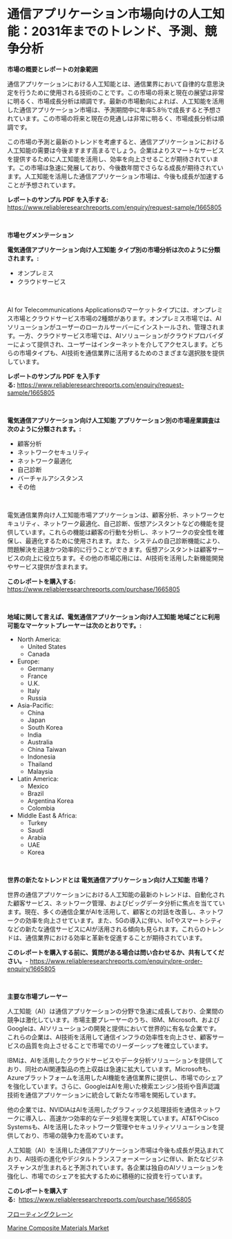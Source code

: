 <p><h1>通信アプリケーション市場向けの人工知能：2031年までのトレンド、予測、競争分析</h1></p><p><strong>市場の概要とレポートの対象範囲</strong></p>
<p><p>通信アプリケーションにおける人工知能とは、通信業界において自律的な意思決定を行うために使用される技術のことです。この市場の将来と現在の展望は非常に明るく、市場成長分析は順調です。最新の市場動向によれば、人工知能を活用した通信アプリケーション市場は、予測期間中に年率5.8％で成長すると予想されています。この市場の将来と現在の見通しは非常に明るく、市場成長分析は順調です。</p><p>この市場の予測と最新のトレンドを考慮すると、通信アプリケーションにおける人工知能の需要は今後ますます高まるでしょう。企業はよりスマートなサービスを提供するために人工知能を活用し、効率を向上させることが期待されています。この市場は急速に発展しており、今後数年間でさらなる成長が期待されています。人工知能を活用した通信アプリケーション市場は、今後も成長が加速することが予想されています。</p></p>
<p><strong>レポートのサンプル PDF を入手する:</strong> <a href="https://www.reliableresearchreports.com/enquiry/request-sample/1665805">https://www.reliableresearchreports.com/enquiry/request-sample/1665805</a></p>
<p>&nbsp;</p>
<p><strong>市場セグメンテーション</strong></p>
<p><strong>電気通信アプリケーション向け人工知能 タイプ別の市場分析は次のように分類されます。:</strong></p>
<p><ul><li>オンプレミス</li><li>クラウドサービス</li></ul></p>
<p>&nbsp;</p>
<p><p>AI for Telecommunications Applicationsのマーケットタイプには、オンプレミス市場とクラウドサービス市場の2種類があります。オンプレミス市場では、AIソリューションがユーザーのローカルサーバーにインストールされ、管理されます。一方、クラウドサービス市場では、AIソリューションがクラウドプロバイダーによって提供され、ユーザーはインターネットを介してアクセスします。どちらの市場タイプも、AI技術を通信業界に活用するためのさまざまな選択肢を提供しています。</p></p>
<p><strong>レポートのサンプル PDF を入手する:</strong>&nbsp;<a href="https://www.reliableresearchreports.com/enquiry/request-sample/1665805">https://www.reliableresearchreports.com/enquiry/request-sample/1665805</a></p>
<p>&nbsp;</p>
<p><strong> 電気通信アプリケーション向け人工知能 アプリケーション別の市場産業調査は次のように分類されます。:</strong></p>
<p><ul><li>顧客分析</li><li>ネットワークセキュリティ</li><li>ネットワーク最適化</li><li>自己診断</li><li>バーチャルアシスタンス</li><li>その他</li></ul></p>
<p>&nbsp;</p>
<p><p>電気通信業界向け人工知能市場アプリケーションは、顧客分析、ネットワークセキュリティ、ネットワーク最適化、自己診断、仮想アシスタントなどの機能を提供しています。これらの機能は顧客の行動を分析し、ネットワークの安全性を確保し、最適化するために使用されます。また、システムの自己診断機能により、問題解決を迅速かつ効率的に行うことができます。仮想アシスタントは顧客サービスの向上に役立ちます。その他の市場応用には、AI技術を活用した新機能開発やサービス提供が含まれます。</p></p>
<p><strong>このレポートを購入する:</strong>&nbsp; <a href="https://www.reliableresearchreports.com/purchase/1665805">https://www.reliableresearchreports.com/purchase/1665805</a></p>
<p>&nbsp;</p>
<p><strong>地域に関して言えば、電気通信アプリケーション向け人工知能 地域ごとに利用可能なマーケットプレーヤーは次のとおりです。:</strong></p>
<p><ul>
    <li>
        North America:
        <ul>
            <li>United States</li>
            <li>Canada</li>
        </ul>
    </li>
    <li>
        Europe:
        <ul>
            <li>Germany</li>
            <li>France</li>
            <li>U.K.</li>
            <li>Italy</li>
            <li>Russia</li>
        </ul>
    </li>
    <li>
        Asia-Pacific:
        <ul>
            <li>China</li>
            <li>Japan</li>
            <li>South Korea</li>
            <li>India</li>
            <li>Australia</li>
            <li>China Taiwan</li>
            <li>Indonesia</li>
            <li>Thailand</li>
            <li>Malaysia</li>
        </ul>
    </li>
    <li>
        Latin America:
        <ul>
            <li>Mexico</li>
            <li>Brazil</li>
            <li>Argentina Korea</li>
            <li>Colombia</li>
        </ul>
    </li>
    <li>
        Middle East & Africa:
        <ul>
            <li>Turkey</li>
            <li>Saudi</li>
            <li>Arabia</li>
            <li>UAE</li>
            <li>Korea</li>
        </ul>
    </li>
    </ul></p>
<p>&nbsp;</p>
<p><strong>世界の新たなトレンドとは 電気通信アプリケーション向け人工知能 市場？</strong></p>
<p><p>世界の通信アプリケーションにおける人工知能の最新のトレンドは、自動化された顧客サービス、ネットワーク管理、およびビッグデータ分析に焦点を当てています。現在、多くの通信企業がAIを活用して、顧客との対話を改善し、ネットワークの効率を向上させています。また、5Gの導入に伴い、IoTやスマートシティなどの新たな通信サービスにAIが活用される傾向も見られます。これらのトレンドは、通信業界における効率と革新を促進することが期待されています。</p></p>
<p><strong>このレポートを購入する前に、質問がある場合は問い合わせるか、共有してください。</strong>- <a href="https://www.reliableresearchreports.com/enquiry/pre-order-enquiry/1665805">https://www.reliableresearchreports.com/enquiry/pre-order-enquiry/1665805</a></p>
<p>&nbsp;</p>
<p><strong>主要な市場プレーヤー</strong></p>
<p><p>人工知能（AI）は通信アプリケーションの分野で急速に成長しており、企業間の競争は激化しています。市場主要プレーヤーのうち、IBM、Microsoft、およびGoogleは、AIソリューションの開発と提供において世界的に有名な企業です。これらの企業は、AI技術を活用して通信インフラの効率性を向上させ、顧客サービスの品質を向上させることで市場でのリーダーシップを確立しています。</p><p>IBMは、AIを活用したクラウドサービスやデータ分析ソリューションを提供しており、同社のAI関連製品の売上収益は急速に拡大しています。Microsoftも、Azureプラットフォームを活用したAI機能を通信業界に提供し、市場でのシェアを強化しています。さらに、GoogleはAIを用いた検索エンジン技術や音声認識技術を通信アプリケーションに統合して新たな市場を開拓しています。</p><p>他の企業では、NVIDIAはAIを活用したグラフィックス処理技術を通信ネットワークに導入し、高速かつ効率的なデータ処理を実現しています。AT&TやCisco Systemsも、AIを活用したネットワーク管理やセキュリティソリューションを提供しており、市場の競争力を高めています。</p><p>人工知能（AI）を活用した通信アプリケーション市場は今後も成長が見込まれており、AI技術の進化やデジタルトランスフォーメーションに伴い、新たなビジネスチャンスが生まれると予測されています。各企業は独自のAIソリューションを強化し、市場でのシェアを拡大するために積極的に投資を行っています。</p></p>
<p><strong>このレポートを購入する:</strong>&nbsp;&nbsp;<a href="https://www.reliableresearchreports.com/purchase/1665805">https://www.reliableresearchreports.com/purchase/1665805</a></p>
<p><p><a href="https://medium.com/@dominicalsop1/%E6%B5%AE%E9%81%8A%E3%82%AF%E3%83%AC%E3%83%BC%E3%83%B3%E5%B8%82%E5%A0%B4%E8%AA%BF%E6%9F%BB%E3%83%AC%E3%83%9D%E3%83%BC%E3%83%88-%E3%81%9D%E3%81%AE%E6%AD%B4%E5%8F%B2%E3%81%A82024%E5%B9%B4%E3%81%8B%E3%82%892031%E5%B9%B4%E3%81%BE%E3%81%A7%E3%81%AE%E4%BA%88%E6%B8%AC-bec4be4e19b2">フローティングクレーン</a></p><p><a href="https://chivalrous-flock-a86.notion.site/Marine-Composite-Materials-Market-Dynamics-2024-2031-Also-about-Its-Market-Trends-Projections-and-5e6fa4b8a9e642f4959c8b5223a38228">Marine Composite Materials Market</a></p></p>